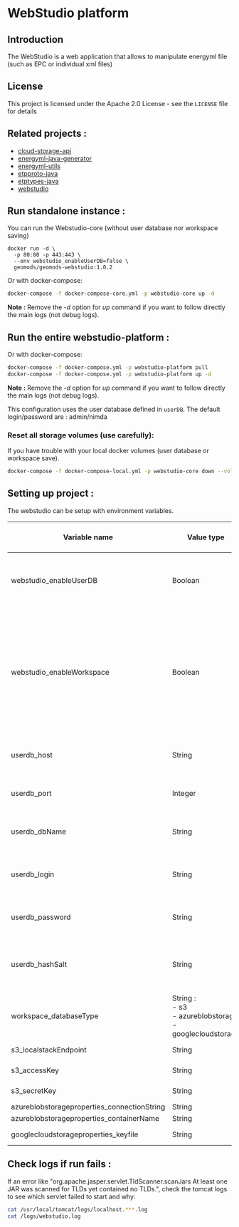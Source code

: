 WebStudio platform
==================

## Introduction

The WebStudio is a web application that allows to manipulate energyml file (such as EPC or individual xml files)

## License

This project is licensed under the Apache 2.0 License - see the `LICENSE` file for details

## Related projects :

 - [cloud-storage-api](https://github.com/geosiris-technologies/cloud-storage-api)
 - [energyml-java-generator](https://github.com/geosiris-technologies/energyml-java-generator)
 - [energyml-utils](https://github.com/geosiris-technologies/energyml-utils)
 - [etpproto-java](https://github.com/geosiris-technologies/etpproto-java)
 - [etptypes-java](https://github.com/geosiris-technologies/etptypes-java)
 - [webstudio](https://github.com/geosiris-technologies/webstudio)



## Run standalone instance :

You can run the Webstudio-core (without user database nor workspace saving)

```console
docker run -d \
  -p 80:80 -p 443:443 \
  --env webstudio_enableUserDB=false \
  geomods/geomods-webstudio:1.0.2 
```

Or with docker-compose:
```bash
docker-compose -f docker-compose-core.yml -p webstudio-core up -d
```
**Note :** Remove the *-d* option for *up* command if you want to follow directly the main logs (not debug logs).


## Run the entire webstudio-platform :

Or with docker-compose:
```bash
docker-compose -f docker-compose.yml -p webstudio-platform pull
docker-compose -f docker-compose.yml -p webstudio-platform up -d
```
**Note :** Remove the *-d* option for *up* command if you want to follow directly the main logs (not debug logs).

This configuration uses the user database defined in `userDB`. The default login/password are : admin/nimda

### Reset all storage volumes (use carefully):

If you have trouble with your local docker volumes (user database or workspace save).

```bash
docker-compose -f docker-compose-local.yml -p webstudio-core down --volumes
```


## Setting up project :

The webstudio can be setup with environment variables.

| Variable name                               | Value type                                                         | Working on version | Effect                                                                                                                                  |
|---------------------------------------------|--------------------------------------------------------------------|--------------------|-----------------------------------------------------------------------------------------------------------------------------------------|
| webstudio_enableUserDB                      | Boolean                                                            | \>= 1.0.1          | If **true** the application requires a user connexion at start                                                                          |
| webstudio_enableWorkspace                   | Boolean                                                            | \>= 1.0.1          | If **true** the user have his workspace saved between work sessions.<br/> $Note* this is only availiable if the user database is enable |
| userdb_host                                 | String                                                             | \>= 1.0.1          | The user database (postgres) url                                                                                                        |
| userdb_port                                 | Integer                                                            | \>= 1.0.1          | The user database (postgres) port                                                                                                       |
| userdb_dbName                               | String                                                             | \>= 1.0.1          | The user database (postgres) name                                                                                                       |
| userdb_login                                | String                                                             | \>= 1.0.1          | The user database (postgres) login access                                                                                               |
| userdb_password                             | String                                                             | \>= 1.0.1          | The user database (postgres) password                                                                                                   |
| userdb_hashSalt                             | String                                                             | \>= 1.0.1          | The user database (postgres) hashsalt (for passwords)                                                                                   |
| workspace_databaseType                      | String : <br/>- s3<br/>- azureblobstorage<br/>- googlecloudstorage | \>= 1.0.1          | Type of database to store the workspace                                                                                                 |
| s3_localstackEndpoint                       | String                                                             | \>= 1.0.1          | S3 bucket url                                                                                                                           |
| s3_accessKey                                | String                                                             | \>= 1.0.1          | S3 bucket access key                                                                                                                    |
| s3_secretKey                                | String                                                             | \>= 1.0.1          | S3 bucket secret Key                                                                                                                    |
| azureblobstorageproperties_connectionString | String                                                             | \>= 1.0.1          |                                                                                                                                         |
| azureblobstorageproperties_containerName    | String                                                             | \>= 1.0.1          |                                                                                                                                         |
| googlecloudstorageproperties_keyfile        | String                                                             | \>= 1.0.1          | Google keyfile path                                                                                                                     |

## Check logs if run fails :

If an error like "org.apache.jasper.servlet.TldScanner.scanJars At least one JAR was scanned for TLDs yet contained no TLDs.", check the tomcat 
logs to see which servlet failed to start and why:

```bash
cat /usr/local/tomcat/logs/localhost.***.log
cat /logs/webstudio.log
```